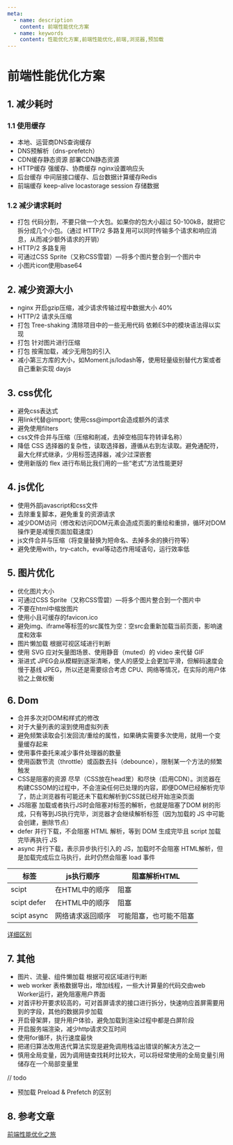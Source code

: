 ```yaml
---
meta:
  - name: description
    content: 前端性能优化方案
  - name: keywords
    content: 性能优化方案,前端性能优化,前端,浏览器,预加载
---
```

# 前端性能优化方案

## 1. 减少耗时

### 1.1 使用缓存

+ 本地、运营商DNS查询缓存
+ DNS预解析（dns-prefetch）
+ CDN缓存静态资源 部署CDN静态资源
+ HTTP缓存 强缓存、协商缓存 nginx设置响应头
+ 后台缓存 中间层接口缓存、后台数据计算缓存Redis
+ 前端缓存 keep-alive locastorage session 存储数据

### 1.2 减少请求耗时

+ 打包 代码分割，不要只做一个大包。如果你的包大小超过 50-100kB，就把它拆分成几个小包。（通过 HTTP/2 多路复用可以同时传输多个请求和响应消息，从而减少额外请求的开销）
+ HTTP/2 多路复用
+ 可通过CSS Sprite（又称CSS雪碧）—将多个图片整合到一个图片中
+ 小图片icon使用base64

## 2. 减少资源大小

+ nginx 开启gzip压缩，减少请求传输过程中数据大小 40%
+ HTTP/2 请求头压缩
+ 打包 Tree-shaking 清除项目中的一些无用代码 依赖ES中的模块语法得以实现
+ 打包 针对图片进行压缩
+ 打包 按需加载，减少无用包的引入
+ 减小第三方库的大小，如Moment.js/lodash等，使用轻量级别替代方案或者自己重新实现 dayjs

## 3. css优化

+ 避免css表达式
+ 用link代替@import; 使用css@import会造成额外的请求
+ 避免使用filters
+ css文件合并与压缩（压缩和削减，去掉空格回车符转译名称）
+ 降低 CSS 选择器的复杂性，读取选择器，遵循从右到左读取。避免通配符，最大化样式继承，少用标签选择器，减少过深嵌套
+ 使用新版的 flex 进行布局比我们用的一些“老式”方法性能更好

## 4. js优化

+ 使用外部javascript和css文件
+ 去除重复脚本，避免重复的资源请求
+ 减少DOM访问（修改和访问DOM元素会造成页面的重绘和重排，循环对DOM操作更是减慢页面加载速度）
+ js文件合并与压缩（将变量替换为短命名、去掉多余的换行符等）
+ 避免使用with，try-catch，eval等动态作用域语句，运行效率低

## 5. 图片优化

+ 优化图片大小
+ 可通过CSS Sprite（又称CSS雪碧）—将多个图片整合到一个图片中
+ 不要在html中缩放图片
+ 使用小且可缓存的favicon.ico
+ 避免img、iframe等标签的src属性为空：空src会重新加载当前页面，影响速度和效率
+ 图片懒加载 根据可视区域进行判断
+ 使用 SVG 应对矢量图场景、使用静音（muted）的 video 来代替 GIF
+ 渐进式 JPEG会从模糊到逐渐清晰，使人的感受上会更加平滑，但解码速度会慢于基线 JPEG，所以还是需要综合考虑 CPU、网络等情况，在实际的用户体验之上做权衡

## 6. Dom

+ 合并多次对DOM和样式的修改
+ 对于大量列表的滚到使用虚拟列表
+ 避免频繁读取会引发回流/重绘的属性，如果确实需要多次使用，就用一个变量缓存起来
+ 使用事件委托来减少事件处理器的数量
+ 使用函数节流（throttle）或函数去抖（debounce），限制某一个方法的频繁触发
+ CSS是阻塞的资源 尽早（CSS放在head里）和尽快（启用CDN）。浏览器在构建CSSOM的过程中，不会渲染任何已处理的内容，即便DOM已经解析完毕了，防止浏览器有可能还未下载和解析到CSS就已经开始渲染页面
+ JS阻塞 加载或者执行JS时会阻塞对标签的解析，也就是阻塞了DOM 树的形成，只有等到JS执行完毕，浏览器才会继续解析标签（因为加载的 JS 中可能会创建，删除节点）
+ defer 并行下载，不会阻塞 HTML 解析，等到 DOM 生成完毕且 script 加载完毕再执行 JS
+ async 并行下载，表示异步执行引入的 JS，加载时不会阻塞 HTML解析，但是加载完成后立马执行，此时仍然会阻塞 load 事件

| 标签 | js执行顺序 | 阻塞解析HTML |
| --- | --- | ---|
| scipt | 在HTML中的顺序 | 阻塞 |
| scipt defer | 在HTML中的顺序 | 阻塞 |
| scipt async | 网络请求返回顺序 | 可能阻塞，也可能不阻塞 |
[详细区别](http://www.blog.liamhuo.com/web/2-Js基础/00-Js基础总结.html#_6-script-标签中-defer-和-async-的区别)

## 7. 其他

+ 图片、流量、组件懒加载 根据可视区域进行判断
+ web worker 表格数据导出，增加线程，一些大计算量的代码交由web Worker运行，避免阻塞用户界面
+ 对首评秒开要求较高的，可对首屏请求的接口进行拆分，快速响应首屏需要用到的字段，其他的数据异步加载
+ 开启骨架屏，提升用户体验，避免加载到渲染过程中都是白屏阶段
+ 开启服务端渲染，减少http请求交互时间
+ 使用for循环，执行速度最快
+ 把递归算法改用迭代算法实现是避免调用栈溢出错误的解决方法之一
+ 慎用全局变量，因为调用链查找耗时比较大，可以将经常使用的全局变量引用储存在一个局部变量里

// todo
+ 预加载 Preload & Prefetch 的区别

## 8. 参考文章

[前端性能优化之旅](https://alienzhou.github.io/fe-performance-journey)
